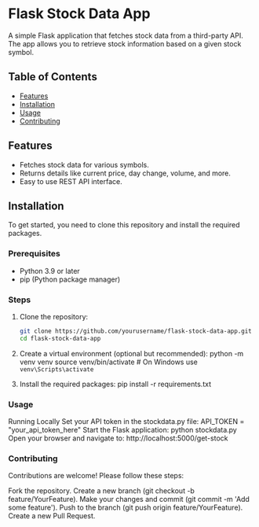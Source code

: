 # Flask Stock Data App
A simple Flask application that fetches stock data from a third-party API. The app allows you to retrieve stock information based on a given stock symbol.

## Table of Contents

- [Features](#features)
- [Installation](#installation)
- [Usage](#usage)
- [Contributing](#contributing)

## Features

- Fetches stock data for various symbols.
- Returns details like current price, day change, volume, and more.
- Easy to use REST API interface.

## Installation

To get started, you need to clone this repository and install the required packages.

### Prerequisites

- Python 3.9 or later
- pip (Python package manager)

### Steps

1. Clone the repository:
   ```bash
   git clone https://github.com/yourusername/flask-stock-data-app.git
   cd flask-stock-data-app
2. Create a virtual environment (optional but recommended): python -m venv venv
source venv/bin/activate  # On Windows use `venv\Scripts\activate`

4. Install the required packages: pip install -r requirements.txt

### Usage
Running Locally
Set your API token in the stockdata.py file:
API_TOKEN = "your_api_token_here"
Start the Flask application:
python stockdata.py
Open your browser and navigate to:
http://localhost:5000/get-stock

### Contributing
Contributions are welcome! Please follow these steps:

Fork the repository.
Create a new branch (git checkout -b feature/YourFeature).
Make your changes and commit (git commit -m 'Add some feature').
Push to the branch (git push origin feature/YourFeature).
Create a new Pull Request.
